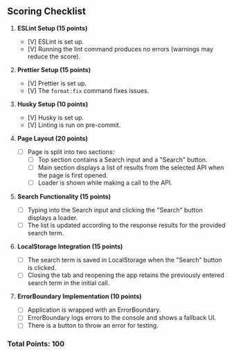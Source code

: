 ## Scoring Checklist

1. **ESLint Setup (15 points)**
   - [V] ESLint is set up.
   - [V] Running the lint command produces no errors (warnings may reduce the score).

2. **Prettier Setup (15 points)**
   - [V] Prettier is set up.
   - [V] The `format:fix` command fixes issues.

3. **Husky Setup (10 points)**
   - [V] Husky is set up.
   - [V] Linting is run on pre-commit.

4. **Page Layout (20 points)**
   - [ ] Page is split into two sections:
     - [ ] Top section contains a Search input and a "Search" button.
     - [ ] Main section displays a list of results from the selected API when the page is first opened.
     - [ ] Loader is shown while making a call to the API.

5. **Search Functionality (15 points)**
   - [ ] Typing into the Search input and clicking the "Search" button displays a loader.
   - [ ] The list is updated according to the response results for the provided search term.

6. **LocalStorage Integration (15 points)**
   - [ ] The search term is saved in LocalStorage when the "Search" button is clicked.
   - [ ] Closing the tab and reopening the app retains the previously entered search term in the initial call.

7. **ErrorBoundary Implementation (10 points)**
   - [ ] Application is wrapped with an ErrorBoundary.
   - [ ] ErrorBoundary logs errors to the console and shows a fallback UI.
   - [ ] There is a button to throw an error for testing.

### Total Points: 100
